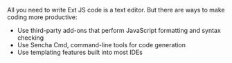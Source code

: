 All you need to write Ext JS code is a text editor. But there are ways to make coding more productive:

* Use third-party add-ons that perform JavaScript formatting and syntax checking
* Use Sencha Cmd, command-line tools for code generation
* Use templating features built into most IDEs